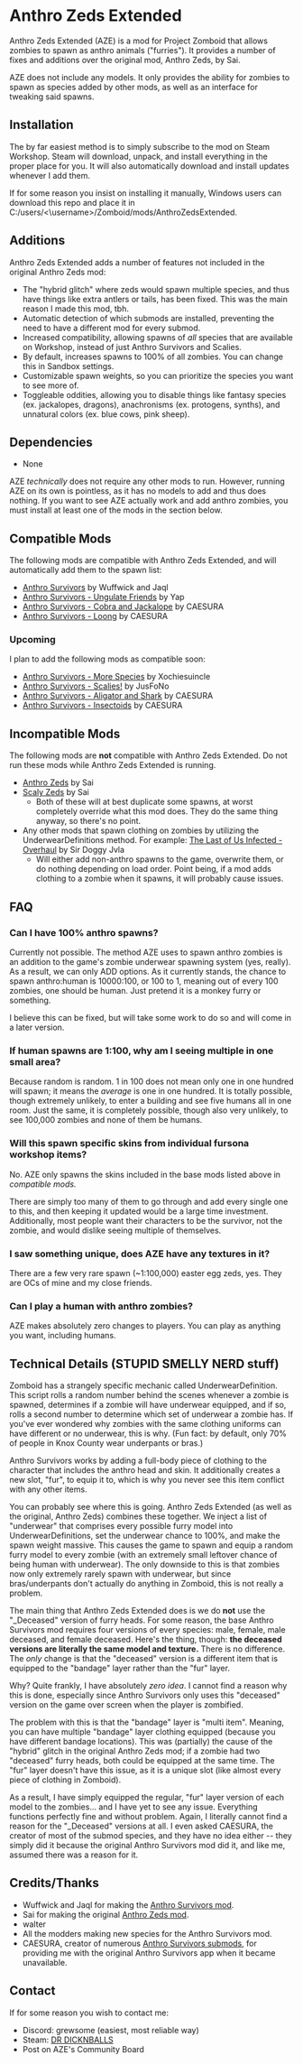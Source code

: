 # Anthro Zeds Extended
Anthro Zeds Extended (AZE) is a mod for Project Zomboid that allows zombies to spawn as anthro animals ("furries"). It provides a number of fixes and additions over the original mod, Anthro Zeds, by Sai.

AZE does not include any models. It only provides the ability for zombies to spawn as species added by other mods, as well as an interface for tweaking said spawns.

## Installation
The by far easiest method is to simply subscribe to the mod on Steam Workshop. Steam will download, unpack, and install everything in the proper place for you. It will also automatically download and install updates whenever I add them.

If for some reason you insist on installing it manually, Windows users can download this repo and place it in C:/users/<\username>/Zomboid/mods/AnthroZedsExtended.

## Additions
Anthro Zeds Extended adds a number of features not included in the original Anthro Zeds mod:

* The "hybrid glitch" where zeds would spawn multiple species, and thus have things like extra antlers or tails, has been fixed. This was the main reason I made this mod, tbh.
* Automatic detection of which submods are installed, preventing the need to have a different mod for every submod.
* Increased compatibility, allowing spawns of _all_ species that are available on Workshop, instead of just Anthro Survivors and Scalies.
* By default, increases spawns to 100% of all zombies. You can change this in Sandbox settings.
* Customizable spawn weights, so you can prioritize the species you want to see more of.
* Toggleable oddities, allowing you to disable things like fantasy species (ex. jackalopes, dragons), anachronisms (ex. protogens, synths), and unnatural colors (ex. blue cows, pink sheep).

## Dependencies
* None

AZE *technically* does not require any other mods to run. However, running AZE on its own is pointless, as it has no models to add and thus does nothing. If you want to see AZE actually work and add anthro zombies, you must install at least one of the mods in the section below.

## Compatible Mods
The following mods are compatible with Anthro Zeds Extended, and will automatically add them to the spawn list:

* [Anthro Survivors](https://steamcommunity.com/sharedfiles/filedetails/?id=2893930681) by Wuffwick and Jaql
* [Anthro Survivors - Ungulate Friends](https://steamcommunity.com/sharedfiles/filedetails/?id=2934987146) by Yap
* [Anthro Survivors - Cobra and Jackalope](https://steamcommunity.com/sharedfiles/filedetails/?id=3092480630) by CAESURA
* [Anthro Survivors - Loong](https://steamcommunity.com/sharedfiles/filedetails/?id=3157929817) by CAESURA

### Upcoming
I plan to add the following mods as compatible soon:

* [Anthro Survivors - More Species](https://steamcommunity.com/sharedfiles/filedetails/?id=2986277840) by Xochiesuincle
* [Anthro Survivors - Scalies!](https://steamcommunity.com/sharedfiles/filedetails/?id=2921417999) by JusFoNo
* [Anthro Survivors - Aligator and Shark](https://steamcommunity.com/sharedfiles/filedetails/?id=3069371309) by CAESURA
* [Anthro Survivors - Insectoids](https://steamcommunity.com/sharedfiles/filedetails/?id=3162204987) by CAESURA

## Incompatible Mods
The following mods are **not** compatible with Anthro Zeds Extended. Do not run these mods while Anthro Zeds Extended is running.

* [Anthro Zeds](https://steamcommunity.com/sharedfiles/filedetails/?id=2930890411) by Sai
* [Scaly Zeds](https://steamcommunity.com/sharedfiles/filedetails/?id=2923210340) by Sai
  * Both of these will at best duplicate some spawns, at worst completely override what this mod does. They do the same thing anyway, so there's no point.
* Any other mods that spawn clothing on zombies by utilizing the UnderwearDefinitions method. For example: [The Last of Us Infected - Overhaul](https://steamcommunity.com/sharedfiles/filedetails/?id=3128757602) by Sir Doggy Jvla
  * Will either add non-anthro spawns to the game, overwrite them, or do nothing depending on load order. Point being, if a mod adds clothing to a zombie when it spawns, it will probably cause issues.

## FAQ

### Can I have 100% anthro spawns?
Currently not possible. The method AZE uses to spawn anthro zombies is an addition to the game's zombie underwear spawning system (yes, really). As a result, we can only ADD options. As it currently stands, the chance to spawn anthro:human is 10000:100, or 100 to 1, meaning out of every 100 zombies, one should be human. Just pretend it is a monkey furry or something.

I believe this can be fixed, but will take some work to do so and will come in a later version.

### If human spawns are 1:100, why am I seeing multiple in one small area?
Because random is random. 1 in 100 does not mean only one in one hundred will spawn; it means the _average_ is one in one hundred. It is totally possible, though extremely unlikely, to enter a building and see five humans all in one room. Just the same, it is completely possible, though also very unlikely, to see 100,000 zombies and none of them be humans.

### Will this spawn specific skins from individual fursona workshop items?
No. AZE only spawns the skins included in the base mods listed above in _compatible mods._

There are simply too many of them to go through and add every single one to this, and then keeping it updated would be a large time investment. Additionally, most people want their characters to be the survivor, not the zombie, and would dislike seeing multiple of themselves.

### I saw something unique, does AZE have any textures in it?
There are a few very rare spawn (~1:100,000) easter egg zeds, yes. They are OCs of mine and my close friends.

### Can I play a human with anthro zombies?
AZE makes absolutely zero changes to players. You can play as anything you want, including humans.

## Technical Details (STUPID SMELLY NERD stuff)
Zomboid has a strangely specific mechanic called UnderwearDefinition. This script rolls a random number behind the scenes whenever a zombie is spawned, determines if a zombie will have underwear equipped, and if so, rolls a second number to determine which set of underwear a zombie has. If you've ever wondered why zombies with the same clothing uniforms can have different or no underwear, this is why. (Fun fact: by default, only 70% of people in Knox County wear underpants or bras.)

Anthro Survivors works by adding a full-body piece of clothing to the character that includes the anthro head and skin. It additionally creates a new slot, "fur", to equip it to, which is why you never see this item conflict with any other items.

You can probably see where this is going. Anthro Zeds Extended (as well as the original, Anthro Zeds) combines these together. We inject a list of "underwear" that comprises every possible furry model into UnderwearDefinitions, set the underwear chance to 100%, and make the spawn weight massive. This causes the game to spawn and equip a random furry model to every zombie (with an extremely small leftover chance of being human with underwear). The only downside to this is that zombies now only extremely rarely spawn with underwear, but since bras/underpants don't actually do anything in Zomboid, this is not really a problem.

The main thing that Anthro Zeds Extended does is we do **not** use the "_Deceased" version of furry heads. For some reason, the base Anthro Survivors mod requires four versions of every species: male, female, male deceased, and female deceased. Here's the thing, though: **the deceased versions are literally the same model and texture.** There is no difference. The *only* change is that the "deceased" version is a different item that is equipped to the "bandage" layer rather than the "fur" layer.

Why? Quite frankly, I have absolutely *zero idea*. I cannot find a reason why this is done, especially since Anthro Survivors only uses this "deceased" version on the game over screen when the player is zombified.

The problem with this is that the "bandage" layer is "multi item". Meaning, you can have multiple "bandage" layer clothing equipped (because you have different bandage locations). This was (partially) the cause of the "hybrid" glitch in the original Anthro Zeds mod; if a zombie had two "deceased" furry heads, both could be equipped at the same time. The "fur" layer doesn't have this issue, as it is a unique slot (like almost every piece of clothing in Zomboid).

As a result, I have simply equipped the regular, "fur" layer version of each model to the zombies... and I have yet to see any issue. Everything functions perfectly fine and without problem. Again, I literally cannot find a reason for the "_Deceased" versions at all. I even asked CAESURA, the creator of most of the submod species, and they have no idea either -- they simply did it because the original Anthro Survivors mod did it, and like me, assumed there was a reason for it.

## Credits/Thanks
* Wuffwick and Jaql for making the [Anthro Survivors mod](https://steamcommunity.com/sharedfiles/filedetails/?id=2893930681).
* Sai for making the original [Anthro Zeds mod](https://steamcommunity.com/sharedfiles/filedetails/?id=2930890411).
* walter
* All the modders making new species for the Anthro Survivors mod.
* CAESURA, creator of numerous [Anthro Survivors submods](https://steamcommunity.com/workshop/filedetails/?id=3162333876), for providing me with the original Anthro Survivors app when it became unavailable.

## Contact
If for some reason you wish to contact me:

* Discord: grewsome (easiest, most reliable way)
* Steam: [DR DICKNBALLS](https://steamcommunity.com/id/whatthehellisthisshit/)
* Post on AZE's Community Board